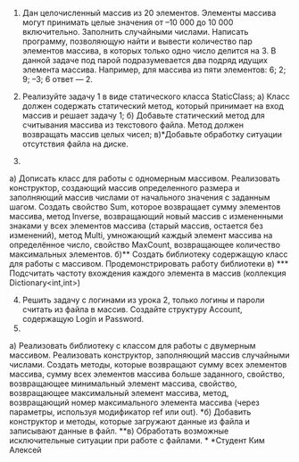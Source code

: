 1. Дан целочисленный массив из 20 элементов. Элементы массива могут принимать целые значения от –10 000 до 10 000 включительно. Заполнить случайными числами. Написать программу, позволяющую найти и вывести количество пар элементов массива, в которых только одно число делится на 3. В данной задаче под парой подразумевается два подряд идущих элемента массива.
Например, для массива из пяти элементов: 6; 2; 9; –3; 6 ответ — 2.

2. Реализуйте задачу 1 в виде статического класса StaticClass;
а) Класс должен содержать статический метод, который принимает на вход массив и решает задачу 1;
б) Добавьте статический метод для считывания массива из текстового файла. Метод должен возвращать массив целых чисел;
в)*Добавьте обработку ситуации отсутствия файла на диске.

3.
а) Дописать класс для работы с одномерным массивом. Реализовать конструктор, создающий массив определенного размера и заполняющий массив числами от начального значения с заданным шагом. Создать свойство Sum, которое возвращает сумму элементов массива, метод Inverse, возвращающий новый массив с измененными знаками у всех элементов массива (старый массив, остается без изменений), метод Multi, умножающий каждый элемент массива на определённое число, свойство MaxCount, возвращающее количество максимальных элементов.
б)** Создать библиотеку содержащую класс для работы с массивом. Продемонстрировать работу библиотеки
в) *** Подсчитать частоту вхождения каждого элемента в массив (коллекция Dictionary<int,int>)

4. Решить задачу с логинами из урока 2, только логины и пароли считать из файла в массив. Создайте структуру Account, содержащую Login и Password.
5.
а) Реализовать библиотеку с классом для работы с двумерным массивом. Реализовать конструктор, заполняющий массив случайными числами. Создать методы, которые возвращают сумму всех элементов массива, сумму всех элементов массива больше заданного, свойство, возвращающее минимальный элемент массива, свойство, возвращающее максимальный элемент массива, метод, возвращающий номер максимального элемента массива (через параметры, используя модификатор ref или out).
*б) Добавить конструктор и методы, которые загружают данные из файла и записывают данные в файл.
**в) Обработать возможные исключительные ситуации при работе с файлами.
*
*Студент Ким Алексей
